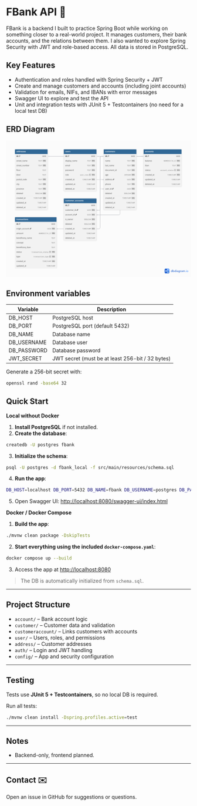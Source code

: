 FBank API 🏦
============

FBank is a backend I built to practice Spring Boot while working on something closer to a real-world project. It manages customers, their bank accounts, and the relations between them. I also wanted to explore Spring Security with JWT and role-based access. All data is stored in PostgreSQL.

Key Features
------------

*   Authentication and roles handled with Spring Security + JWT
*   Create and manage customers and accounts (including joint accounts)
*   Validation for emails, NIFs, and IBANs with error messages
*   Swagger UI to explore and test the API
*   Unit and integration tests with JUnit 5 + Testcontainers (no need for a local test DB)

  
ERD Diagram
------------
![ERD Diagram](docs/schema.png)

Environment variables
---------------------
| Variable    | Description                                      |
|------------|--------------------------------------------------|
| DB_HOST     | PostgreSQL host                                  |
| DB_PORT     | PostgreSQL port (default 5432)                  |
| DB_NAME     | Database name                                   |
| DB_USERNAME | Database user                                   |
| DB_PASSWORD | Database password                               |
| JWT_SECRET  | JWT secret (must be at least 256-bit / 32 bytes) |


Generate a 256-bit secret with:

```bash
openssl rand -base64 32
```

Quick Start
-----------
**Local without Docker**

1. **Install PostgreSQL** if not installed.  
2. **Create the database**:

```bash
createdb -U postgres fbank
```

3. **Initialize the schema**:

```bash
psql -U postgres -d fbank_local -f src/main/resources/schema.sql
```

4. **Run the app**:
```bash
DB_HOST=localhost DB_PORT=5432 DB_NAME=fbank DB_USERNAME=postgres DB_PASSWORD=postgres JWT_SECRET=<32byte_secret> ./mvnw spring-boot:run -Dspring-boot.run.profiles=local
```

5. Open Swagger UI: [http://localhost:8080/swagger-ui/index.html](http://localhost:8080/swagger-ui/index.html)


**Docker / Docker Compose**

1. **Build the app**:

```bash
./mvnw clean package -DskipTests
```

2. **Start everything using the included `docker-compose.yaml`**:

```bash
docker compose up --build
```

3. Access the app at [http://localhost:8080](http://localhost:8080)

> The DB is automatically initialized from `schema.sql`.

---

## Project Structure

* `account/` – Bank account logic  
* `customer/` – Customer data and validation  
* `customeraccount/` – Links customers with accounts  
* `user/` – Users, roles, and permissions  
* `address/` – Customer addresses  
* `auth/` – Login and JWT handling  
* `config/` – App and security configuration

---

## Testing

Tests use **JUnit 5 + Testcontainers**, so no local DB is required.

Run all tests:

```bash
./mvnw clean install -Dspring.profiles.active=test
```
---

## Notes

* Backend-only, frontend planned.  

---

## Contact ✉️

Open an issue in GitHub for suggestions or questions.
